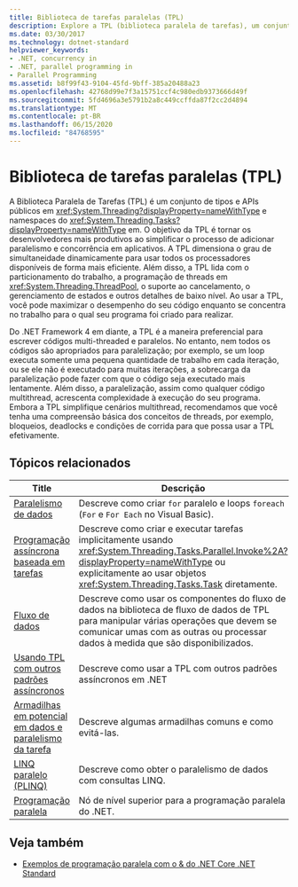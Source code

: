 ```yaml
---
title: Biblioteca de tarefas paralelas (TPL)
description: Explore a TPL (biblioteca paralela de tarefas), um conjunto de tipos públicos e APIs para simplificar o processo de adição de paralelismo & simultaneidade a aplicativos no .NET.
ms.date: 03/30/2017
ms.technology: dotnet-standard
helpviewer_keywords:
- .NET, concurrency in
- .NET, parallel programming in
- Parallel Programming
ms.assetid: b8f99f43-9104-45fd-9bff-385a20488a23
ms.openlocfilehash: 42768d99e7f3a15751ccf4c980edb9373666d49f
ms.sourcegitcommit: 5fd4696a3e5791b2a8c449ccffda87f2cc2d4894
ms.translationtype: MT
ms.contentlocale: pt-BR
ms.lasthandoff: 06/15/2020
ms.locfileid: "84768595"
---
```

# <a name="task-parallel-library-tpl"></a>Biblioteca de tarefas paralelas (TPL)
A Biblioteca Paralela de Tarefas (TPL) é um conjunto de tipos e APIs públicos em <xref:System.Threading?displayProperty=nameWithType> e namespaces do <xref:System.Threading.Tasks?displayProperty=nameWithType> em. O objetivo da TPL é tornar os desenvolvedores mais produtivos ao simplificar o processo de adicionar paralelismo e concorrência em aplicativos. A TPL dimensiona o grau de simultaneidade dinamicamente para usar todos os processadores disponíveis de forma mais eficiente. Além disso, a TPL lida com o particionamento do trabalho, a programação de threads em <xref:System.Threading.ThreadPool>, o suporte ao cancelamento, o gerenciamento de estados e outros detalhes de baixo nível. Ao usar a TPL, você pode maximizar o desempenho do seu código enquanto se concentra no trabalho para o qual seu programa foi criado para realizar.  
  
 Do .NET Framework 4 em diante, a TPL é a maneira preferencial para escrever códigos multi-threaded e paralelos. No entanto, nem todos os códigos são apropriados para paralelização; por exemplo, se um loop executa somente uma pequena quantidade de trabalho em cada iteração, ou se ele não é executado para muitas iterações, a sobrecarga da paralelização pode fazer com que o código seja executado mais lentamente. Além disso, a paralelização, assim como qualquer código multithread, acrescenta complexidade à execução do seu programa. Embora a TPL simplifique cenários multithread, recomendamos que você tenha uma compreensão básica dos conceitos de threads, por exemplo, bloqueios, deadlocks e condições de corrida para que possa usar a TPL efetivamente.  
  
## <a name="related-topics"></a>Tópicos relacionados  
  
|Title|Descrição|  
|-|-|  
|[Paralelismo de dados](data-parallelism-task-parallel-library.md)|Descreve como criar `for` paralelo e loops `foreach` (`For` e `For Each` no Visual Basic).|  
|[Programação assíncrona baseada em tarefas](task-based-asynchronous-programming.md)|Descreve como criar e executar tarefas implicitamente usando <xref:System.Threading.Tasks.Parallel.Invoke%2A?displayProperty=nameWithType> ou explicitamente ao usar objetos <xref:System.Threading.Tasks.Task> diretamente.|  
|[Fluxo de dados](dataflow-task-parallel-library.md)|Descreve como usar os componentes do fluxo de dados na biblioteca de fluxo de dados de TPL para manipular várias operações que devem se comunicar umas com as outras ou processar dados à medida que são disponibilizados.|  
|[Usando TPL com outros padrões assíncronos](using-tpl-with-other-asynchronous-patterns.md)|Descreve como usar a TPL com outros padrões assíncronos em .NET|  
|[Armadilhas em potencial em dados e paralelismo da tarefa](potential-pitfalls-in-data-and-task-parallelism.md)|Descreve algumas armadilhas comuns e como evitá-las.|  
|[LINQ paralelo (PLINQ)](introduction-to-plinq.md)|Descreve como obter o paralelismo de dados com consultas LINQ.|  
|[Programação paralela](index.md)|Nó de nível superior para a programação paralela do .NET.|  
  
## <a name="see-also"></a>Veja também

- [Exemplos de programação paralela com o & do .NET Core .NET Standard](/samples/browse/?products=dotnet-core%2Cdotnet-standard&term=parallel)
